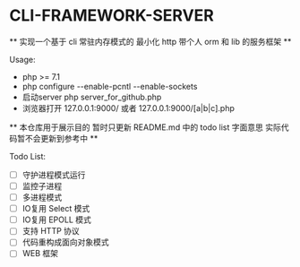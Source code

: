 # CLI-FRAMEWORK-SERVER

** 实现一个基于 cli 常驻内存模式的 最小化 http 带个人 orm 和 lib 的服务框架 **

Usage:
- php >= 7.1
- php configure  --enable-pcntl --enable-sockets
- 启动server php server_for_github.php
- 浏览器打开 127.0.0.1:9000/ 或者 127.0.0.1:9000/[a|b|c].php

** 本仓库用于展示目的 暂时只更新 README.md 中的 todo list 字面意思 实际代码暂不会更新到参考中 **

Todo List:
- [ ] 守护进程模式运行
- [ ] 监控子进程
- [ ] 多进程模式
- [ ] IO复用 Select 模式
- [ ] IO复用 EPOLL 模式
- [ ] 支持 HTTP 协议
- [ ] 代码重构成面向对象模式
- [ ] WEB 框架
